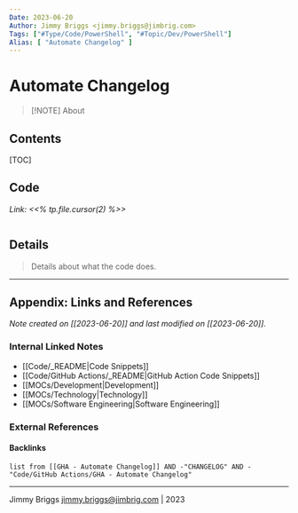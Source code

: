 ```yaml
---
Date: 2023-06-20
Author: Jimmy Briggs <jimmy.briggs@jimbrig.com>
Tags: ["#Type/Code/PowerShell", "#Topic/Dev/PowerShell"]
Alias: [ "Automate Changelog" ]
---
```


# Automate Changelog

> [!NOTE] About
> 

## Contents

[TOC]

## Code

*Link: <<% tp.file.cursor(2) %>>*

```yaml

```

## Details

> Details about what the code does.


***

## Appendix: Links and References

*Note created on [[2023-06-20]] and last modified on [[2023-06-20]].*

### Internal Linked Notes

- [[Code/_README|Code Snippets]]
- [[Code/GitHub Actions/_README|GitHub Action Code Snippets]]
- [[MOCs/Development|Development]]
- [[MOCs/Technology|Technology]]
- [[MOCs/Software Engineering|Software Engineering]]

### External References

#### Backlinks

```dataview
list from [[GHA - Automate Changelog]] AND -"CHANGELOG" AND -"Code/GitHub Actions/GHA - Automate Changelog"
```


***

Jimmy Briggs <jimmy.briggs@jimbrig.com> | 2023

